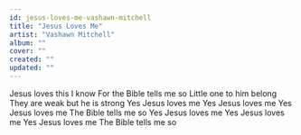 ```yaml
---
id: jesus-loves-me-vashawn-mitchell
title: "Jesus Loves Me"
artist: "Vashawn Mitchell"
album: ""
cover: ""
created: ""
updated: ""
---
```


Jesus loves this I know
For the Bible tells me so
Little one to him belong
They are weak but he is strong
Yes Jesus loves me
Yes Jesus loves me
Yes Jesus loves me
The Bible tells me so
Yes Jesus loves me
Yes Jesus loves me
Yes Jesus loves me
The Bible tells me so